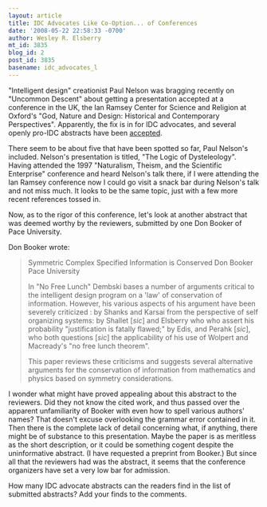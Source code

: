 ```yaml
---
layout: article
title: IDC Advocates Like Co-Option... of Conferences
date: '2008-05-22 22:58:33 -0700'
author: Wesley R. Elsberry
mt_id: 3835
blog_id: 2
post_id: 3835
basename: idc_advocates_l
---
```

"Intelligent design" creationist Paul Nelson was bragging recently on "Uncommon Descent" about getting a presentation accepted at a conference in the UK, the Ian Ramsey Center for Science and Religion at Oxford's "God, Nature and Design: Historical and Contemporary Perspectives". Apparently, the fix is in for IDC advocates, and several openly pro-IDC abstracts have been [accepted](http://users.ox.ac.uk/~theo0038/Conferenceinfo/Callforpapers.htm).

There seem to be about five that have been spotted so far, Paul Nelson's included. Nelson's presentation is titled, "The Logic of Dysteleology". Having attended the 1997 "Naturalism, Theism, and the Scientific Enterprise" conference and heard Nelson's talk there, if I were attending the Ian Ramsey conference now I could go visit a snack bar during Nelson's talk and not miss much. It looks to be the same topic, just with a few more recent references tossed in.

Now, as to the rigor of this conference, let's look at another abstract that was deemed worthy by the reviewers, submitted by one Don Booker of Pace University.

Don Booker wrote:

> Symmetric Complex Specified Information is Conserved
> Don Booker
> Pace University
> 
> In "No Free Lunch" Dembski bases a number of arguments critical to the intelligent design program on a 'law' of conservation of information.  However, his various aspects of his argument have been severely criticized : by Shanks and Karsai from the perspective of self organizing systems: by Shallet \[_sic_\] and Elsberry who who assert his probability "justification is fatally flawed;" by Edis, and Perahk \[_sic_\], who both questions \[_sic_\] the applicability of his use of Wolpert and Macready's "no free lunch theorem".
> 
> This paper reviews these criticisms and suggests several alternative arguments for the conservation of information from mathematics and physics based on symmetry considerations.

I wonder what might have proved appealing about this abstract to the reviewers. Did they not know the cited work, and thus passed over the apparent unfamiliarity of Booker with even how to spell various authors' names? That doesn't excuse overlooking the grammar error contained in it. Then there is the complete lack of detail concerning what, if anything, there might be of substance to this presentation. Maybe the paper is as meritless as the short description, or it could be something cogent despite the uninformative abstract. (I have requested a preprint from Booker.) But since all that the reviewers had was the abstract, it seems that the conference organizers have set a very low bar for admission.

How many IDC advocate abstracts can the readers find in the list of submitted abstracts? Add your finds to the comments.
